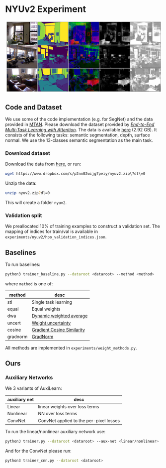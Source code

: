 # NYUv2 Experiment

<p align="center"> 
    <img src="https://github.com/AvivNavon/AuxiLearn/blob/core/resources/nyu_losses_and_gradients_tight.png" width="800">
</p>

## Code and Dataset 

We use some of the code implementation (e.g. for SegNet) and the data provided in [MTAN](https://github.com/lorenmt/mtan). 
Please download the dataset provided by [_End-to-End Multi-Task Learning with Attention_](https://arxiv.org/pdf/1803.10704.pdf). 
The data is available [here](https://www.dropbox.com/s/p2nn02wijg7peiy/nyuv2.zip?dl=0) (2.92 GB). 
It consists of the following tasks: semantic segmentation, depth, surface normal. 
We use the 13-classes semantic segmentation as the main task.

### Download dataset

Download the data from [here](https://www.dropbox.com/s/p2nn02wijg7peiy/nyuv2.zip?dl=0), or run:

```bash
wget https://www.dropbox.com/s/p2nn02wijg7peiy/nyuv2.zip\?dl\=0
```

Unzip the data:

```bash
unzip nyuv2.zip?dl=0
```

This will create a folder `nyuv2`.

### Validation split

We preallocated 10\% of training examples to construct a validation set. 
The mapping of indices for train/val is available in `experiments/nyuv2/hpo_validation_indices.json`.

## Baselines 

To run baselines:

```bash
python3 trainer_baseline.py --dataroot <dataroot> --method <method>
```

where `method` is one of:

|method|desc|
|----|----|
|stl|Single task learning |
|equal| Equal weights|
|dwa|[Dynamic weighted average](https://arxiv.org/pdf/1803.10704.pdf)|
|uncert| [Weight uncertainty](https://arxiv.org/abs/1705.07115)|
|cosine| [Gradient Cosine Similarity](https://arxiv.org/abs/1812.02224)|
|gradnorm| [GradNorm](https://arxiv.org/abs/1711.02257)|

All methods are implemented in `experiments/weight_methods.py`.

## Ours

### Auxiliary Networks

We 3 variants of AuxiLearn:

|auxiliary net|desc|
|----|----|
|Linear|linear weights over loss terms |
|Nonlinear| NN over loss terms|
|ConvNet| ConvNet applied to the per-pixel losses|

To run the linear/nonlinear auxiliary network use: 

```bash
python3 trainer.py --dataroot <dataroot> --aux-net <linear/nonlinear>
```

And for the ConvNet please run:

```bash
python3 trainer_cnn.py --dataroot <dataroot>
```
